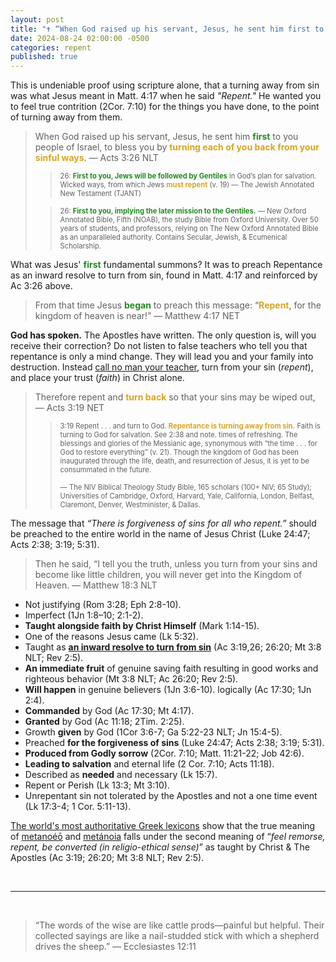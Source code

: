 ```yaml
---
layout: post
title: "✝️ “When God raised up his servant, Jesus, he sent him first to you people of Israel, to bless you by turning each of you back from your sinful ways.” — The Apostle Peter on repentance"
date: 2024-08-24 02:00:00 -0500
categories: repent
published: true
---
```


This is undeniable proof using scripture alone, that a turning away from sin was what Jesus meant in Matt. 4:17 when he said *"Repent."* He wanted you to feel true contrition (2Cor. 7:10) for the things you have done, to the point of turning away from them.

> When God raised up his servant, Jesus, he sent him <span style="font-weight:bold;color:ForestGreen;">first</span> to you people of Israel, to bless you by <span style="font-weight:bold;color:Goldenrod;">turning each of you back from your sinful ways</span>. &mdash; Acts 3:26 NLT
>
>> <span style="font-size:0.8em;">26: <span style="font-weight:bold;color:ForestGreen;">First to you, Jews will be followed by Gentiles</span> in God’s plan for salvation. Wicked ways, from which Jews <span style="font-weight:bold;color:Goldenrod;">must repent</span> (v. 19) &mdash; The Jewish Annotated New Testament (TJANT)</span>
>
>> <span style="font-size:0.8em;">26: <span style="font-weight:bold;color:ForestGreen;">First to you, implying the later mission to the Gentiles.</span> &mdash; New Oxford Annotated Bible, Fifth (NOAB), the study Bible from Oxford University. Over 50 years of students, and professors, relying on The New Oxford Annotated Bible as an unparalleled authority. Contains Secular, Jewish, & Ecumenical Scholarship.</span>

<!-- As you can see, the Apostle Peter himself, the rock on which the church was built, has taken to my defense on this issue and against those who falsely teach assent changes in the mind.  -->

What was Jesus' <span style="font-weight:bold;color:ForestGreen;">first</span> fundamental summons? It was to preach Repentance as an inward resolve to turn from sin, found in Matt. 4:17 and reinforced by Ac 3:26 above.

> From that time Jesus <span style="font-weight:bold;color:ForestGreen;">began</span> to preach this message: “<span style="font-weight:bold;color:Goldenrod;">Repent</span>, for the kingdom of heaven is near!” &mdash; Matthew 4:17 NET

**God has spoken.** The Apostles have written. The only question is, will you receive their correction? Do not listen to false teachers who tell you that repentance is only a mind change. They will lead you and your family into destruction. Instead [call no man your teacher](https://sevenshepherd.github.io/call-no-man-your-teacher/), turn from your sin (*repent*), and place your trust (*faith*) in Christ alone.

> Therefore repent and <span style="font-weight:bold;color:Goldenrod;">turn back</span> so that your sins may be wiped out, &mdash; Acts 3:19 NET
>
>> <span style="font-size:0.8em;">3:19 Repent . . . and turn to God. <span style="font-weight:bold;color:Goldenrod;">Repentance is turning away from sin.</span> Faith is turning to God for salvation. See 2:38 and note. times of refreshing. The blessings and glories of the Messianic age, synonymous with “the time . . . for God to restore everything” (v. 21). Though the kingdom of God has been inaugurated through the life, death, and resurrection of Jesus, it is yet to be consummated in the future. 
>> 
>> <span style="font-size:0.8em;">&mdash; The NIV Biblical Theology Study Bible, 165 scholars (100+ NIV; 65 Study); Universities of Cambridge, Oxford, Harvard, Yale, California, London, Belfast, Claremont, Denver, Westminister, & Dallas.</span>

The message that <span style="font-style:italic;">&ldquo;There is forgiveness of sins for all who repent.&rdquo;</span> should be preached to the entire world in the name of Jesus Christ (Luke 24:47; Acts 2:38; 3:19; 5:31).

<!-- It's most fascinating that Jesus describes [New Testament repentance](https://sevenshepherd.github.io/repentance/) (Mt 11:21-22) <a href="#GPT-4-Turbo">in the same way</a> the Old Testament does (Job 42:6).  -->

> Then he said, “I tell you the truth, unless you turn from your sins and become like little children, you will never get into the Kingdom of Heaven. &mdash; Matthew 18:3 NLT

- Not justifying (Rom 3:28; Eph 2:8-10).
- Imperfect (1Jn 1:8–10; 2:1-2).
- **Taught alongside faith by Christ Himself** (Mark 1:14-15).
- One of the reasons Jesus came (Lk 5:32).
- Taught as [**an inward resolve to turn from sin**](https://sevenshepherd.github.io/repentance/) (Ac 3:19,26; 26:20; Mt 3:8 NLT; Rev 2:5).
- **An immediate fruit** of genuine saving faith resulting in good works and righteous behavior (Mt 3:8 NLT; Ac 26:20; Rev 2:5).
- **Will happen** in genuine believers (1Jn 3:6-10). logically (Ac 17:30; 1Jn 2:4).
- **Commanded** by God (Ac 17:30; Mt 4:17).
- **Granted** by God (Ac 11:18; 2Tim. 2:25).
- Growth **given** by God (1Cor 3:6-7; Ga 5:22-23 NLT; Jn 15:4-5).
- Preached **for the forgiveness of sins** (Luke 24:47; Acts 2:38; 3:19; 5:31).
- **Produced from Godly sorrow** (2Cor. 7:10; Matt. 11:21-22; Job 42:6).
- **Leading to salvation** and eternal life (2 Cor. 7:10; Acts 11:18).
- Described as **needed** and necessary (Lk 15:7).
- Repent or Perish (Lk 13:3; Mt 3:10).
- Unrepentant sin not tolerated by the Apostles and not a one time event (Lk 17:3-4; 1 Cor. 5:11-13). 

[The world's most authoritative Greek lexicons](https://sevenshepherd.github.io/repentance/) show that the true meaning of [metanoéō](/assets/images/greek/metanoeo.png) and [metánoia](/assets/images/greek/metanoia.png) falls under the second meaning of &ldquo;*feel remorse, repent, be converted (in religio-ethical sense)*&rdquo; as taught by Christ & The Apostles (Ac 3:19; 26:20; Mt 3:8 NLT; Rev 2:5).

<!-- > The call to repent was the first and fundamental summons in the preaching of John the Baptist (Matt. 3:2), Jesus (**Matt. 4:17**), the Twelve (Mark 6:12), Peter at Pentecost (Acts 2:38), Paul to the Gentiles (Acts 17:30; 26:20), and the glorified Christ to five of the seven churches in Asia (Rev. 2:5, 16, 22; 3:3, 19). It was part of Jesus’ summary of the gospel that was to be taken to the world (Luke 24:47).
>
> &mdash; Dr. J.I. Packer (Ph.D., University of Oxford), Time Magazine top 25 evangelical. On [faith](https://youtu.be/jOFsFgUUdZo), on [repentance](https://youtu.be/gExLXpPJDd8) -->

<!-- Just because justification is by fath alone doesn't mean we cast a blind eye on what regeneration looks like.

scripture has identified those who practice sin as not true born agains.

instead of arguing with God, lets try to understand it

you cant have a god inside of you and there not be a cause and effect
there will be changes in your lifestyle brought on by the holy spirit

why teachers who teach osas are destroying your children, and making you complicit in their destruction

obersvations of sanctification are never legalisitc  -->

<!-- Justification is by faith alone (Rom 3:28), but a faith that does not grow the fruit of obedience **by the power and indwelling of the Holy Spirit**, is not true faith; it is a dead faith, and James rejects salvation by a dead and superficial faith (James 2:14-26). Genuine faith always *&ldquo;results&rdquo;* in the fruits of the faith (Ga 5:22-23 NLT; Jn 15:4-5; 1Cor 3:6-7), **denying this, denies His transformative power**. -->

<br>

---

<br>

> “The words of the wise are like cattle prods—painful but helpful. Their collected sayings are like a nail-studded stick with which a shepherd drives the sheep.” ― Ecclesiastes 12:11

<script>
    var refTagger = {
        settings: {
            bibleVersion: 'NET'
        }
    }; 

    (function(d, t) {
        var n=d.querySelector('[nonce]');
        refTagger.settings.nonce = n && (n.nonce||n.getAttribute('nonce'));
        var g = d.createElement(t), s = d.getElementsByTagName(t)[0];
        g.src = 'https://api.reftagger.com/v2/RefTagger.js';
        g.nonce = refTagger.settings.nonce;
        s.parentNode.insertBefore(g, s);
    }(document, 'script'));
</script>